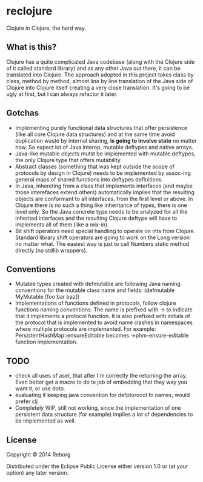 # reclojure

Clojure in Clojure, the hard way.

## What is this?

Clojure has a quite complicated Java codebase (along with the Clojure side of it called standard library) and as any other Java out there, it can be translated into Clojure. The approach adopted in this project takes class by class, method by method, almost line by line translation of the Java side of Clojure into Clojure itself creating a very close translation. It's going to be ugly at first, but I can always refactor it later.

## Gotchas

* Implementing purely functional data structures that offer persistence (like all core Clojure data structures) and at the same time avoid duplication waste by internal sharing, **is going to involve state** no matter how. So expect lot of Java interop, mutable deftypes and native arrays.
* Java-like mutable objects mutst be implemented with mutable deftypes, the only Clojure type that offers mutability.
* Abstract classes (something that was kept outside the scope of protocols by design in Clojure) needs to be implemented by assoc-ing general maps of shared functions into deftypes definitions.
* In Java, inhereting from a class that implements interfaces (and maybe those interefaces extend others) automatically implies that the resulting objects are conformant to all interfaces, from the first level or above. In Clojure there is no such a thing like inheritance of types, there is one level only. So the Java concrete type needs to be analyzed for all the inherited interfaces and the resulting Clojure deftype will have to implements all of them (like a mix-in).
* Bit shift operators need special handling to operate on ints from Clojure. Standard library shift operators are going to work on the Long version no matter what. The easiest way is just to call Numbers static method directly (no stdlib wrappers).

## Conventions

* Mutable types created with defmutable are following Java naming conventions for the mutable class name and fields: (defmutable MyMutable [foo bar baz])
* Implementations of functions defined in protocols, follow clojure functions naming conventions. The name is prefixed with -> to indicate that it implements a protocol function. It is also prefixed with initials of the protocol that is implemented to avoid name clashes in namespaces where multiple protocols are implemented. For example: PersistentHashMap::ensureEditable becomes ->phm-ensure-editable function implementation.

## TODO

* check all uses of aset, that after I'm correctly the returning the array. Even better get a macro to do te job of embedding that they way you want it, or use doto.
* evaluating if keeping java convention for defptorocol fn names, would prefer clj
* Completely WIP, still not working, since the implementation of one persistent data structure (for example) implies a lot of dependencies to be implemented as well.

## License

Copyright © 2014 Reborg

Distributed under the Eclipse Public License either version 1.0 or (at your option) any later version.
